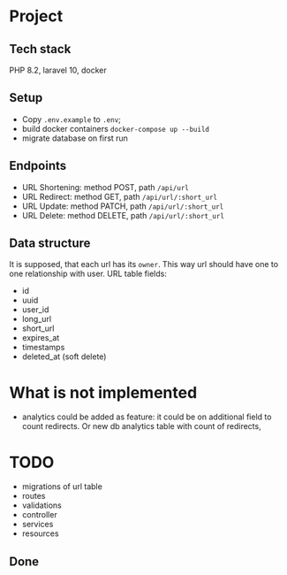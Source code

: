 # Project

## Tech stack
PHP 8.2, laravel 10, docker

## Setup
* Copy `.env.example` to `.env`;
* build docker containers `docker-compose up --build`
* migrate database on first run 

## Endpoints
* URL Shortening: method POST, path `/api/url`
* URL Redirect: method GET, path `/api/url/:short_url`
* URL Update: method PATCH, path `/api/url/:short_url`
* URL Delete: method DELETE, path `/api/url/:short_url`

## Data structure
It is supposed, that each url has its `owner`. This way url should have one to one relationship with user.
URL table fields:
- id
- uuid
- user_id
- long_url
- short_url
- expires_at
- timestamps
- deleted_at (soft delete)

# What is not implemented
* analytics could be added as feature: it could be on additional field to count redirects. Or new db analytics table with count of redirects, 

# TODO
* migrations of url table
* routes
* validations
* controller
* services
* resources

## Done